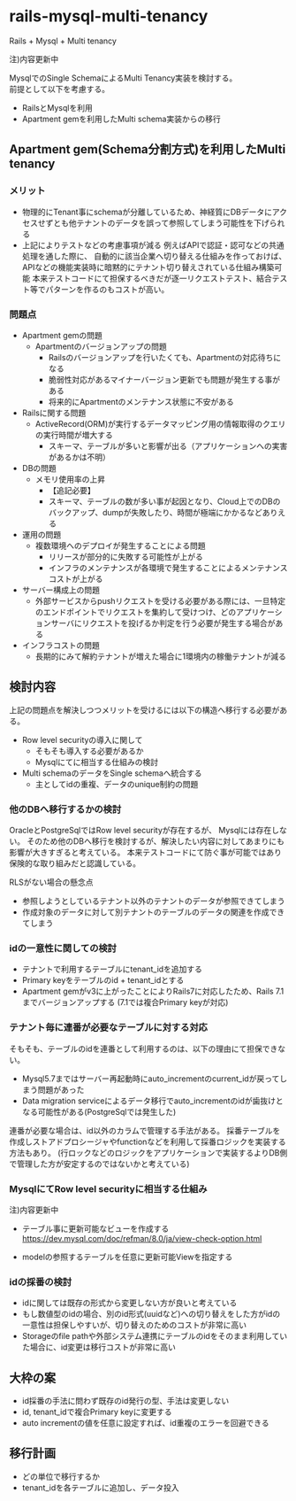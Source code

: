 # rails-mysql-multi-tenancy
Rails + Mysql + Multi tenancy  

注)内容更新中  

MysqlでのSingle SchemaによるMulti Tenancy実装を検討する。  
前提として以下を考慮する。  
- RailsとMysqlを利用
- Apartment gemを利用したMulti schema実装からの移行

## Apartment gem(Schema分割方式)を利用したMulti tenancy
### メリット
- 物理的にTenant事にschemaが分離しているため、神経質にDBデータにアクセスせずとも他テナントのデータを誤って参照してしまう可能性を下げられる
- 上記によりテストなどの考慮事項が減る
  例えばAPIで認証・認可などの共通処理を通した際に、 自動的に該当企業へ切り替える仕組みを作っておけば、APIなどの機能実装時に暗黙的にテナント切り替えされている仕組み構築可能
  本来テストコードにて担保するべきだが逐一リクエストテスト、結合テスト等でパターンを作るのもコストが高い。

### 問題点
- Apartment gemの問題
  - Apartmentのバージョンアップの問題
    - Railsのバージョンアップを行いたくても、Apartmentの対応待ちになる
    - 脆弱性対応があるマイナーバージョン更新でも問題が発生する事がある
    - 将来的にApartmentのメンテナンス状態に不安がある
- Railsに関する問題
  - ActiveRecord(ORM)が実行するデータマッピング用の情報取得のクエリの実行時間が増大する
    - スキーマ、テーブルが多いと影響が出る（アプリケーションへの実害があるかは不明）
- DBの問題
  - メモリ使用率の上昇
    - 【追記必要】
    - スキーマ、テーブルの数が多い事が起因となり、Cloud上でのDBのバックアップ、dumpが失敗したり、時間が極端にかかるなどありえる
- 運用の問題
  - 複数環境へのデプロイが発生することによる問題
    - リリースが部分的に失敗する可能性が上がる
    - インフラのメンテナンスが各環境で発生することによるメンテナンスコストが上がる
- サーバー構成上の問題
  - 外部サービスからpushリクエストを受ける必要がある際には、一旦特定のエンドポイントでリクエストを集約して受けつけ、どのアプリケーションサーバにリクエストを投げるか判定を行う必要が発生する場合がある
- インフラコストの問題
  - 長期的にみて解約テナントが増えた場合に1環境内の稼働テナントが減る

## 検討内容
上記の問題点を解決しつつメリットを受けるには以下の構造へ移行する必要がある。
- Row level securityの導入に関して
  - そもそも導入する必要があるか
  - Mysqlにてに相当する仕組みの検討
- Multi schemaのデータをSingle schemaへ統合する
  - 主としてidの重複、データのunique制約の問題

### 他のDBへ移行するかの検討
OracleとPostgreSqlではRow level securityが存在するが、 Mysqlには存在しない。
そのため他のDBへ移行を検討するが、解決したい内容に対してあまりにも影響が大きすぎると考えている。
本来テストコードにて防ぐ事が可能ではあり保険的な取り組みだと認識している。

RLSがない場合の懸念点
- 参照しようとしているテナント以外のテナントのデータが参照できてしまう
- 作成対象のデータに対して別テナントのテーブルのデータの関連を作成できてしまう

### idの一意性に関しての検討
- テナントで利用するテーブルにtenant_idを追加する
- Primary keyをテーブルのid + tenant_idとする
- Apartment gemがv3に上がったことによりRails7に対応したため、Rails 7.1までバージョンアップする
  (7.1では複合Primary keyが対応)

### テナント毎に連番が必要なテーブルに対する対応
そもそも、テーブルのidを連番として利用するのは、以下の理由にて担保できない。
- Mysql5.7まではサーバー再起動時にauto_incrementのcurrent_idが戻ってしまう問題があった
- Data migration serviceによるデータ移行でauto_incrementのidが歯抜けとなる可能性がある(PostgreSqlでは発生した)

連番が必要な場合は、id以外のカラムで管理する手法がある。
採番テーブルを作成しストアドプロシージャやfunctionなどを利用して採番ロジックを実装する方法もあり。
(行ロックなどのロジックをアプリケーションで実装するよりDB側で管理した方が安定するのではないかと考えている)

### MysqlにてRow level securityに相当する仕組み
注)内容更新中

- テーブル事に更新可能なビューを作成する  
https://dev.mysql.com/doc/refman/8.0/ja/view-check-option.html

- modelの参照するテーブルを任意に更新可能Viewを指定する

### idの採番の検討
- idに関しては既存の形式から変更しない方が良いと考えている
- もし数値型のidの場合、別のid形式(uuidなど)への切り替えをした方がidの一意性は担保しやすいが、切り替えのためのコストが非常に高い
- Storageのfile pathや外部システム連携にテーブルのidをそのまま利用していた場合に、id変更は移行コストが非常に高い

## 大枠の案
- id採番の手法に問わず既存のid発行の型、手法は変更しない
- id, tenant_idで複合Primary keyに変更する
- auto incrementの値を任意に設定すれば、id重複のエラーを回避できる

## 移行計画
- どの単位で移行するか
- tenant_idを各テーブルに追加し、データ投入

